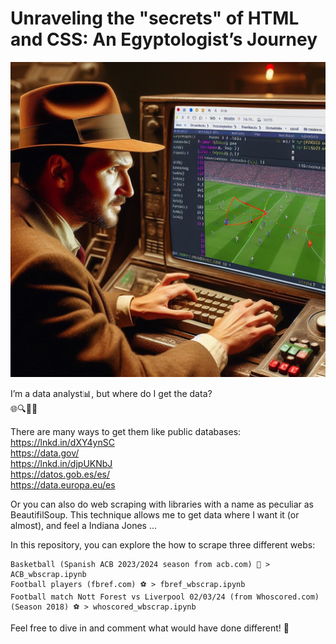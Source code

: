 # Unraveling the "secrets" of HTML and CSS: An Egyptologist’s Journey

![Cover Image](scrapy_jones.jpeg)

I’m a data analyst📊, but where do I get the data?  
🌐🔍📜🔑 

There are many ways to get them like public databases:  
https://lnkd.in/dXY4ynSC  
https://data.gov/  
https://lnkd.in/djpUKNbJ  
https://datos.gob.es/es/  
https://data.europa.eu/es  

Or you can also do web scraping with libraries with a name as peculiar as BeautifilSoup. This technique allows me to get data where I want it (or almost), and feel a Indiana Jones ...

In this repository, you can explore the how to scrape three different webs:

    Basketball (Spanish ACB 2023/2024 season from acb.com) 🏀 > ACB_wbscrap.ipynb
    Football players (fbref.com) ⚽️ > fbref_wbscrap.ipynb
    Football match Nott Forest vs Liverpool 02/03/24 (from Whoscored.com) (Season 2018) ⚽️ > whoscored_wbscrap.ipynb

Feel free to dive in and comment what would have done different! 🚀